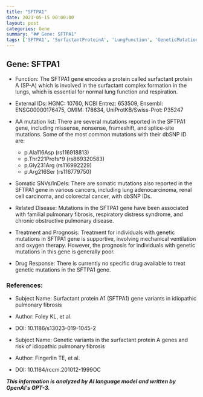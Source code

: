 ```yaml
---
title: "SFTPA1"
date: 2023-05-15 00:00:00
layout: post
categories: Gene
summary: "## Gene: SFTPA1"
tags: ['SFTPA1', 'SurfactantProteinA', 'LungFunction', 'GeneticMutations', 'PulmonaryFibrosis', 'RespiratoryDistressSyndrome', 'TreatmentSupportive', 'PoorPrognosis']
---
```


## Gene: SFTPA1

- Function: The SFTPA1 gene encodes a protein called surfactant protein A (SP-A) which is involved in the surfactant complex formation in the lungs, which is essential for normal lung function and respiration.

- External IDs: HGNC: 10760, NCBI Entrez: 653509, Ensembl: ENSG00000176475, OMIM: 178634, UniProtKB/Swiss-Prot: P35247

- AA mutation list: There are several mutations reported in the SFTPA1 gene, including missense, nonsense, frameshift, and splice-site mutations. Some of the most common mutations with their dbSNP ID are:

    - p.Ala116Asp (rs116918813)
    - p.Thr221Profs*9 (rs869320583)
    - p.Gly231Arg (rs116992229)
    - p.Arg216Ser (rs116779750)

- Somatic SNVs/InDels: There are somatic mutations also reported in the SFTPA1 gene in various cancers, including lung adenocarcinoma, renal cell carcinoma, and colorectal cancer, with dbSNP IDs.

- Related Disease: Mutations in the SFTPA1 gene have been associated with familial pulmonary fibrosis, respiratory distress syndrome, and chronic obstructive pulmonary disease.

- Treatment and Prognosis: Treatment for individuals with genetic mutations in SFTPA1 gene is supportive, involving mechanical ventilation and oxygen therapy. However, the prognosis for individuals with genetic mutations in this gene is generally poor.

- Drug Response: There is currently no specific drug available to treat genetic mutations in the SFTPA1 gene.

### References:
- Subject Name: Surfactant protein A1 (SFTPA1) gene variants in idiopathic pulmonary fibrosis
- Author: Foley KL, et al.
- DOI: 10.1186/s13023-019-1045-2

- Subject Name: Genetic variants in the surfactant protein A genes and risk of idiopathic pulmonary fibrosis
- Author: Fingerlin TE, et al.
- DOI: 10.1164/rccm.201012-1999OC

**_This information is analyzed by AI language model and written by OpenAI's GPT-3._**